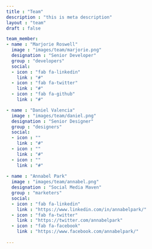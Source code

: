 ```yaml
---
title : "Team"
description : "this is meta description"
layout : "team"
draft : false

team_member:
- name : "Marjorie Roswell"
  image : "images/team/marjorie.png"
  designation : "Senior Developer"
  group : "developers"
  social:
  - icon : "fab fa-linkedin"
    link : "#"
  - icon : "fab fa-twitter"
    link : "#"
  - icon : "fab fa-github"
    link : "#"

- name : "Daniel Valencia"
  image : "images/team/daniel.png"
  designation : "Senior Designer"
  group : "designers"
  social:
  - icon : ""
    link : "#"
  - icon : ""
    link : "#"
  - icon : ""
    link : "#"
    
- name : "Annabel Park"
  image : "images/team/annabel.png"
  designation : "Social Media Maven"
  group : "marketers"
  social:
  - icon : "fab fa-linkedin"
    link : "https://www.linkedin.com/in/annabelpark/"
  - icon : "fab fa-twitter"
    link : "https://twitter.com/annabelpark"
  - icon : "fab fa-facebook"
    link : "https://www.facebook.com/annabelpark/"
    
---
```


[comment]: <> (## Our **Team members**)

[comment]: <> (Lorem ipsum dolor sit amet, consetetur sadipscing elitr, sed diam nonumy eirmod tempor invidunt ut labore et dolore magna aliquyam erat sed.)
